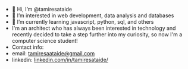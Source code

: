 - 👋 Hi, I’m @tamiresataide
- 👀 I’m interested in web development, data analysis and databases
- 🌱 I’m currently learning javascript, python, sql, and others
- I'm an architect who has always been interested in technology and recently decided to take a step further into my curiosity, so now I'm a computer science student!
- Contact info: 
- email: tamiresaataide@gmail.com
- linkedin: [linkedin.com/in/tamiresataide/](Linkedin)

<!---
tamiresataide/tamiresataide is a ✨ special ✨ repository because its `README.md` (this file) appears on your GitHub profile.
You can click the Preview link to take a look at your changes.
--->
